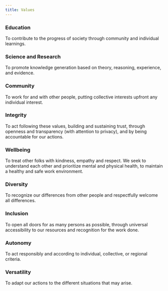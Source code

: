 ```yaml
---
title: Values
---
```


### Education
To contribute to the progress of society through community and individual learnings.

### Science and Research
To promote knowledge generation based on theory, reasoning, experience, and evidence.

### Community
To work for and with other people, putting collective interests upfront any individual interest.

### Integrity
To act following these values, building and sustaining trust, through openness and transparency (with attention to privacy), and by being accountable for our actions.

### Wellbeing
To treat other folks with kindness, empathy and respect. We seek to understand each other and prioritize mental and physical health, to maintain a healthy and safe work environment.

### Diversity
To recognize our differences from other people and respectfully welcome all differences.

### Inclusion
To open all doors for as many persons as possible, through universal accessibility to our resources and recognition for the work done.

### Autonomy
To act responsibly and according to individual, collective, or regional criteria.

### Versatility
To adapt our actions to the different situations that may arise.
